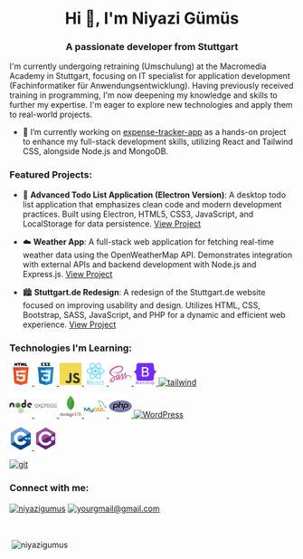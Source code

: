 <h1 align="center">Hi 👋, I'm Niyazi Gümüs</h1>
<h3 align="center">A passionate developer from Stuttgart</h3>

<p>I'm currently undergoing retraining (Umschulung) at the Macromedia Academy in Stuttgart, focusing on IT specialist for application development (Fachinformatiker für Anwendungsentwicklung). Having previously received training in programming, I'm now deepening my knowledge and skills to further my expertise. I'm eager to explore new technologies and apply them to real-world projects.</p>

- 🔭 I’m currently working on <a href="https://github.com/NiyaziGumus/expense-tracker-app">expense-tracker-app</a> as a hands-on project to enhance my full-stack development skills, utilizing React and Tailwind CSS, alongside Node.js and MongoDB.


<h3 align="left">Featured Projects:</h3>
<p align="left">

- 📝 <b>Advanced Todo List Application (Electron Version)</b>: A desktop todo list application that emphasizes clean code and modern development practices. Built using Electron, HTML5, CSS3, JavaScript, and LocalStorage for data persistence. <a href="https://github.com/NiyaziGumus/To-Do-List">View Project</a>

- ☁️ <b>Weather App</b>: A full-stack web application for fetching real-time weather data using the OpenWeatherMap API. Demonstrates integration with external APIs and backend development with Node.js and Express.js. <a href="https://github.com/NiyaziGumus/WetterApp">View Project</a>

- 🏙️ <b>Stuttgart.de Redesign</b>: A redesign of the Stuttgart.de website focused on improving usability and design. Utilizes HTML, CSS, Bootstrap, SASS, JavaScript, and PHP for a dynamic and efficient web experience. <a href="https://github.com/NiyaziGumus/StuttgartWebRedesign">View Project</a>
</p>


<h3 align="left">Technologies I'm Learning:</h3>
<p align="left">
<!-- Frontend Technologies -->
<a href="https://www.w3.org/html/" target="_blank" rel="noreferrer"> <img src="https://raw.githubusercontent.com/devicons/devicon/master/icons/html5/html5-original-wordmark.svg" alt="html5" width="40" height="40"/> </a> 
<a href="https://www.w3schools.com/css/" target="_blank" rel="noreferrer"> <img src="https://raw.githubusercontent.com/devicons/devicon/master/icons/css3/css3-original-wordmark.svg" alt="css3" width="40" height="40"/> </a> 
<a href="https://developer.mozilla.org/en-US/docs/Web/JavaScript" target="_blank" rel="noreferrer"> <img src="https://raw.githubusercontent.com/devicons/devicon/master/icons/javascript/javascript-original.svg" alt="javascript" width="40" height="40"/> </a>
<a href="https://reactjs.org/" target="_blank" rel="noreferrer"> <img src="https://raw.githubusercontent.com/devicons/devicon/master/icons/react/react-original-wordmark.svg" alt="react" width="40" height="40"/> </a> 
<a href="https://sass-lang.com" target="_blank" rel="noreferrer"> <img src="https://raw.githubusercontent.com/devicons/devicon/master/icons/sass/sass-original.svg" alt="sass" width="40" height="40"/> </a> 
<a href="https://getbootstrap.com" target="_blank" rel="noreferrer"> <img src="https://raw.githubusercontent.com/devicons/devicon/master/icons/bootstrap/bootstrap-plain-wordmark.svg" alt="bootstrap" width="40" height="40"/> </a> 
<a href="https://tailwindcss.com/" target="_blank" rel="noreferrer"> <img src="https://www.vectorlogo.zone/logos/tailwindcss/tailwindcss-icon.svg" alt="tailwind" width="40" height="40"/> </a> 

<!-- Backend Technologies -->
<a href="https://nodejs.org" target="_blank" rel="noreferrer"> <img src="https://raw.githubusercontent.com/devicons/devicon/master/icons/nodejs/nodejs-original-wordmark.svg" alt="nodejs" width="40" height="40"/> </a>
<a href="https://expressjs.com" target="_blank" rel="noreferrer"> <img src="https://raw.githubusercontent.com/devicons/devicon/master/icons/express/express-original-wordmark.svg" alt="express" width="40" height="40"/> </a> 
<a href="https://www.mongodb.com/" target="_blank" rel="noreferrer"> <img src="https://raw.githubusercontent.com/devicons/devicon/master/icons/mongodb/mongodb-original-wordmark.svg" alt="mongodb" width="40" height="40"/> </a> 
<a href="https://www.mysql.com/" target="_blank" rel="noreferrer"> <img src="https://raw.githubusercontent.com/devicons/devicon/master/icons/mysql/mysql-original-wordmark.svg" alt="mysql" width="40" height="40"/> </a>
<a href="https://www.php.net" target="_blank" rel="noreferrer"> <img src="https://raw.githubusercontent.com/devicons/devicon/master/icons/php/php-original.svg" alt="php" width="40" height="40"/> </a> 
<a href="https://wordpress.org" target="_blank" rel="noreferrer"> <img src="https://upload.wikimedia.org/wikipedia/commons/9/98/WordPress_blue_logo.svg" alt="WordPress" width="40" height="40"/> </a>


<!-- Programming Languages -->
<a href="https://www.w3schools.com/cpp/" target="_blank" rel="noreferrer"> <img src="https://raw.githubusercontent.com/devicons/devicon/master/icons/cplusplus/cplusplus-original.svg" alt="cplusplus" width="40" height="40"/> </a> 
<a href="https://www.w3schools.com/cs/" target="_blank" rel="noreferrer"> <img src="https://raw.githubusercontent.com/devicons/devicon/master/icons/csharp/csharp-original.svg" alt="csharp" width="40" height="40"/> </a> 

<!-- Version Control -->
<a href="https://git-scm.com/" target="_blank" rel="noreferrer"> <img src="https://www.vectorlogo.zone/logos/git-scm/git-scm-icon.svg" alt="git" width="40" height="40"/> </a>
</p>

<h3 align="left">Connect with me:</h3>
<p align="left">
<a href="https://linkedin.com/in/niyazigumus" target="blank"><img align="center" src="https://raw.githubusercontent.com/rahuldkjain/github-profile-readme-generator/master/src/images/icons/Social/linked-in-alt.svg" alt="niyazigumus" height="30" width="40" /></a>
<a href="mailto:ngumus14@gmail.com" target="blank"><img align="center" src=https://upload.wikimedia.org/wikipedia/commons/7/7e/Gmail_icon_%282020%29.svg alt="yourgmail@gmail.com" height="30" width="40" /></a>
</p>
<br>
<p>&nbsp;<img align="center" src="https://github-readme-stats.vercel.app/api?username=niyazigumus&show_icons=true&locale=en" alt="niyazigumus" /></p>
